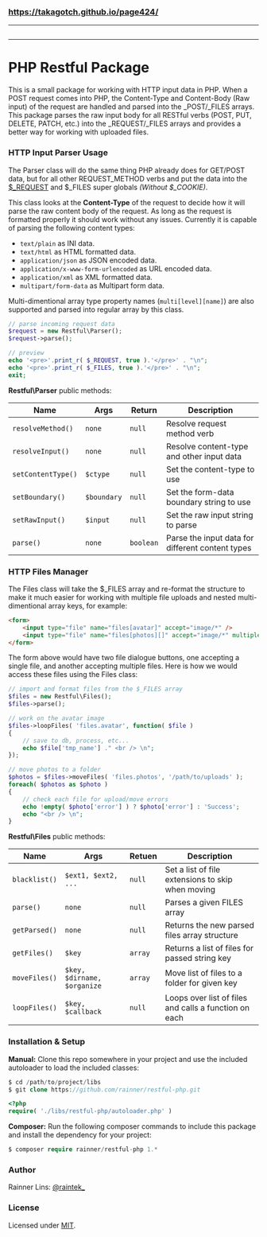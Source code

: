 ### https://takagotch.github.io/page424/
---



```
```

---

[demo]: http://demo.sudofolio.com/parallaxor/example/
[twitter]: http://twitter.com/raintek_
[mit]: http://www.opensource.org/licenses/mit-license.php
[request]: http://php.net/manual/en/reserved.variables.request.php

# PHP Restful Package

This is a small package for working with HTTP input data in PHP. When a POST request comes into PHP, the Content-Type and Content-Body (Raw input) of the request are handled and parsed into the _POST/_FILES arrays. This package parses the raw input body for all RESTful verbs (POST, PUT, DELETE, PATCH, etc.) into the _REQUEST/_FILES arrays and provides a better way for working with uploaded files.

### HTTP Input Parser Usage

The Parser class will do the same thing PHP already does for GET/POST data, but for all other REQUEST_METHOD verbs and put the data into the [$_REQUEST][request] and $_FILES super globals *(Without $_COOKIE)*.

This class looks at the **Content-Type** of the request to decide how it will parse the raw content body of the request. As long as the request is formatted properly it should work without any issues. Currently it is capable of parsing the following content types:

* `text/plain` as INI data.
* `text/html` as HTML formatted data.
* `application/json` as JSON encoded data.
* `application/x-www-form-urlencoded` as URL encoded data.
* `application/xml` as XML formatted data.
* `multipart/form-data` as Multipart form data.

Multi-dimentional array type property names (`multi[level][name]`) are also supported and parsed into regular array by this class.

```php
// parse incoming request data
$request = new Restful\Parser();
$request->parse();

// preview
echo '<pre>'.print_r( $_REQUEST, true ).'</pre>' . "\n";
echo '<pre>'.print_r( $_FILES, true ).'</pre>' . "\n";
exit;
```

**Restful\Parser** public methods:

| Name               | Args        | Return    | Description                                      |
| ------------------ | ----------- | --------- | ------------------------------------------------ |
| `resolveMethod()`  | `none`      | `null`    | Resolve request method verb                      |
| `resolveInput()`   | `none`      | `null`    | Resolve content-type and other input data        |
| `setContentType()` | `$ctype`    | `null`    | Set the content-type to use                      |
| `setBoundary()`    | `$boundary` | `null`    | Set the form-data boundary string to use         |
| `setRawInput()`    | `$input`    | `null`    | Set the raw input string to parse                |
| `parse()`          | `none`      | `boolean` | Parse the input data for different content types |

### HTTP Files Manager

The Files class will take the $_FILES array and re-format the structure to make it much easier for working with multiple file uploads and nested multi-dimentional array keys, for example:

```html
<form>
    <input type="file" name="files[avatar]" accept="image/*" />
    <input type="file" name="files[photos][]" accept="image/*" multiple />
</form>
```

The form above would have two file dialogue buttons, one accepting a single file, and another accepting multiple files. Here is how we would access these files using the Files class:

```php
// import and format files from the $_FILES array
$files = new Restful\Files();
$files->parse();

// work on the avatar image
$files->loopFiles( 'files.avatar', function( $file )
{
    // save to db, process, etc...
    echo $file['tmp_name'] ." <br /> \n";
});

// move photos to a folder
$photos = $files->moveFiles( 'files.photos', '/path/to/uploads' );
foreach( $photos as $photo )
{
    // check each file for upload/move errors
    echo !empty( $photo['error'] ) ? $photo['error'] : 'Success';
    echo "<br /> \n";
}
```

**Restful\Files** public methods:

| Name           | Args                        | Retuen   | Description                                           |
| -------------- | --------------------------- | -------- | ----------------------------------------------------- |
| `blacklist()`  | `$ext1, $ext2, ...`         | `null`   | Set a list of file extensions to skip when moving     |
| `parse()`      | `none`                      | `null`   | Parses a given FILES array                            |
| `getParsed()`  | `none`                      | `null`   | Returns the new parsed files array structure          |
| `getFiles()`   | `$key`                      | `array`  | Returns a list of files for passed string key         |
| `moveFiles()`  | `$key, $dirname, $organize` | `array`  | Move list of files to a folder for given key          |
| `loopFiles()`  | `$key, $callback`           | `null`   | Loops over list of files and calls a function on each |

### Installation &amp; Setup

**Manual:** Clone this repo somewhere in your project and use the included autoloader to load the included classes:

````php
$ cd /path/to/project/libs
$ git clone https://github.com/rainner/restful-php.git
````

````php
<?php
require( './libs/restful-php/autoloader.php' )
````

**Composer:** Run the following composer commands to include this package and install the dependency for your project:

````php
$ composer require rainner/restful-php 1.*
````

### Author

Rainner Lins: [@raintek_][twitter]

### License

Licensed under [MIT][mit].


